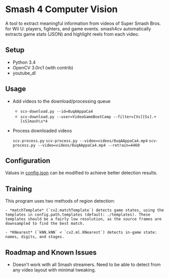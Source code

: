 # Smash 4 Computer Vision

A tool to extract meaningful information from videos of Super Smash Bros. for Wii U: players, fighters, and game events. smash4cv automatically extracts game stats (JSON) and highlight reels from each video.


## Setup
- Python 3.4
- OpenCV 3.0rc1 (with contrib)
- youtube_dl

## Usage
- Add videos to the download/processing queue
	
	- `scv-download.py --id=8uqAAppaCa4`
	- `scv-download.py --user=VideoGameBootCamp --filter=[Vv][Ss].+[sS]mash\s*4`

- Process downloaded videos

	`scv-process.py`
	`scv-process.py --video=videos/8uqAAppaCa4.mp4`
	`scv-process.py --video=videos/8uqAAppaCa4.mp4 --retrain=4460`

## Configuration
Values in [config.json](config.json) can be modified to achieve better detection results.

## Training

This program uses two methods of region detection:

	- *matchTemplate* (`cv2.matchTemplate`) detects game states, using the templates in config.path.templates (default: ./templates). These templates should be a fairly low resolution, as the source frames are downsampled to find the best match.

	- *KNearest* (`kNN.kNN` < `cv2.ml.KNearest`) detects in-game state: names, digits, and stages.

## Roadmap and Known Issues
- Doesn't work with all Smash streamers. Need to be able to detect from any video layout with minimal tweaking.
